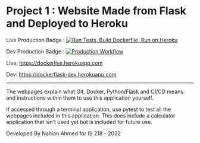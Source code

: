 # Project 1 : Website Made from Flask and Deployed to Heroku
Live Production Badge : [![Run Tests, Build Dockerfile, Run on Heroku](https://github.com/nahian-29/project1-flask/actions/workflows/prod.yml/badge.svg?branch=live)](https://github.com/nahian-29/project1-flask/actions/workflows/prod.yml)

Dev Production Badge : [![Production Workflow](https://github.com/nahian-29/project1-flask/actions/workflows/dev.yml/badge.svg?branch=dev)](https://github.com/nahian-29/project1-flask/actions/workflows/dev.yml)

Live: https://dockerlive.herokuapp.com

Dev: https://dockerflask-dev.herokuapp.com
***
The webpages explain what Git, Docker, Python/Flask and CI/CD means and instructions within them 
to use this application yourself.

If accessed through a terminal application, use pytest to test all the webpages included in 
this application. This does include a calculator application that isn't used yet but is included
for future use.

Developed By Nahian Ahmed for IS 218 - 2022 